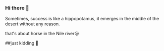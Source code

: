 ### Hi there 👋

<p>Sometimes, success is like a hippopotamus, it emerges in the middle of the desert without any reason.</p>
<p>that's about horse in the Nile river😒</p>

##just kidding 👋

<!--
**ilhamdika/ilhamdika** is a ✨ _special_ ✨ repository because its `README.md` (this file) appears on your GitHub profile.

Here are some ideas to get you started:

- 🔭 I’m currently working on ...
- 🌱 I’m currently learning ...
- 👯 I’m looking to collaborate on ...
- 🤔 I’m looking for help with ...
- 💬 Ask me about ...
- 📫 How to reach me: ...
- 😄 Pronouns: ...
- ⚡ Fun fact: ...
-->
